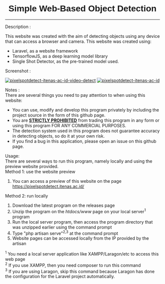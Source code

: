<h1 style="text-align:center"><span style="font-family:Arial,Helvetica,sans-serif"><strong>Simple Web-Based Object Detection</strong></span></h1>

<hr />
<p>Description :</p>

<p>This website was created with the aim of detecting objects using any device that can access a browser and camera. This website was created using:</p>

<ul>
	<li>Laravel, as a website framework</li>
	<li>TensorflowJS, as a deep learning model library</li>
	<li>Single Shot Detector, as the pre-trained model used.</li>
</ul>

<p>Screenshot :</p>

<a href="https://ibb.co/mqPpw4F" target="_blank"><img src="https://i.ibb.co/NjGRPKn/pixelspotdetect-itenas-ac-id-video-detect.png" alt="pixelspotdetect-itenas-ac-id-video-detect" border="0"></a>
<a href="https://ibb.co/c35f8bV" target="_blank"><img src="https://i.ibb.co/g91qWvh/pixelspotdetect-itenas-ac-id.png" alt="pixelspotdetect-itenas-ac-id" border="0"></a>

<p>Notes :<br />
There are several things you need to pay attention to when using this website:</p>

<ul>
	<li>You can use, modify and develop this program privately by including the project source in the form of this github page.</li>
	<li>You are <u><strong>STRICTLY PROHIBITED</strong></u> from trading this program in any form or using this program FOR ANY COMMERCIAL PURPOSES.</li>
	<li>The detection system used in this program does not guarantee accuracy in detecting objects, so do it at your own risk.</li>
	<li>If you find a bug in this application, please open an issue on this github page.</li>
</ul>

<p>Usage:<br />
There are several ways to run this program, namely locally and using the preview website provided.<br />
Method 1: use the website preview</p>

<ol>
	<li>You can access a preview of this website on the page <a href="https://pixelspotdetect.itenas.ac.id/" target="_blank">https://pixelspotdetect.itenas.ac.id/</a></li>
</ol>

<p>Method 2: run locally</p>

<ol>
	<li>Download the latest program on the releases page</li>
	<li>Unzip the program on the <em>htdocs/www</em> page on your local server<sup>1</sup> program</li>
	<li>Run the local server program, then access the program directory that was unzipped earlier using the command prompt</li>
	<li>Type &quot;php artisan serve&quot;<sup>2,3</sup>&nbsp;at the command prompt</li>
	<li>Website pages can be accessed locally from the IP provided by the artisan</li>
</ol>

<p><sup>1</sup>&nbsp;You need a local server application like XAMPP/Laragon/etc to access this web page<br />
<sup>2</sup>&nbsp;If you use XAMPP, then you need composer to run this command<br />
<sup>3</sup>&nbsp;If you are using Laragon, skip this command because Laragon has done the configuration for the Laravel project automatically.</p>

<p>&nbsp;</p>
